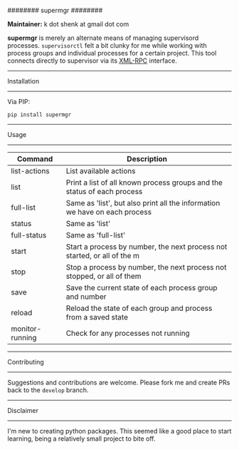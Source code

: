 ########
supermgr
########

**Maintainer:** k dot shenk at gmail dot com

**supermgr** is merely an alternate means of managing supervisord processes. `supervisorctl` felt a bit clunky for me
while working with process groups and individual processes for a certain project. This tool connects directly to
supervisor via its [XML-RPC](http://supervisord.readthedocs.io/en/latest/api.html) interface.

************
Installation
************
Via PIP:
```
pip install supermgr
```

*****
Usage
*****
| Command       | Description                                                                |
| ------------- |----------------------------------------------------------------------------|
| list-actions  | List available actions                                                     |
| list          | Print a list of all known process groups and the status of each process    |
| full-list     | Same as 'list', but also print all the information we have on each process |
| status        | Same as 'list'                                                             |
| full-status   | Same as 'full-list'                                                        |
| start         | Start a process by number, the next process not started, or all of the m |
| stop          | Stop a process by number, the next process not stopped, or all of them     |
| save          | Save the current state of each process group and number                    |
| reload        | Reload the state of each group and process from a saved state              |
| monitor-running | Check for any processes not running                                      |

************
Contributing
************
Suggestions and contributions are welcome. Please fork me and create PRs back to the `develop` branch.

**********
Disclaimer
**********
I'm new to creating python packages. This seemed like a good place to start learning, being a relatively small
project to bite off.